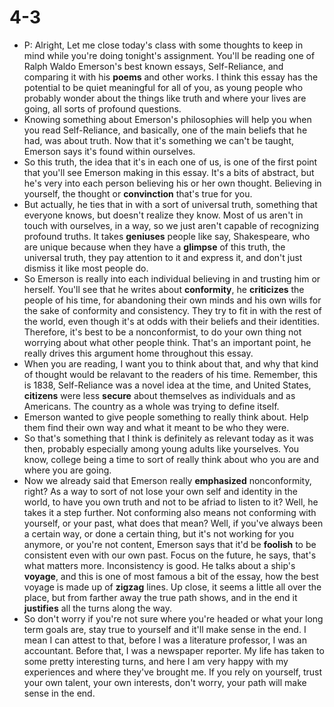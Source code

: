 # 4-3
+ P: Alright, Let me close today's class with some thoughts to keep in mind while you're doing tonight's assignment. You'll be reading one of Ralph Waldo Emerson's best known essays, Self-Reliance, and comparing it with his **poems** and other works. I think this essay has the potential to be quiet meaningful for all of you, as young people who probably wonder about the things like truth and where your lives are going, all sorts of profound questions.
+ Knowing something about Emerson's philosophies will help you when you read Self-Reliance, and basically, one of the main beliefs that he had, was about truth. Now that it's something we can't be taught, Emerson says it's found within ourselves.
+ So this truth, the idea that it's in each one of us, is one of the first point that you'll see Emerson making in this essay. It's a bits of abstract, but he's very into each person believing his or her own thought. Believing in yourself, the thought or **convinction** that's true for you.
+ But actually, he ties that in with a sort of universal truth, something that everyone knows, but doesn't realize they know. Most of us aren't in touch with ourselves, in a way, so we just aren't capable of recognizing profound truths. It takes **geniuses** people like say, Shakespeare, who are unique because when they have a **glimpse** of this truth, the universal truth, they pay attention to it and express it, and don't just dismiss it like most people do.
+ So Emerson is really into each individual believing in and trusting him or herself. You'll see that he writes about **conformity**, he **criticizes** the people of his time, for abandoning their own minds and his own wills for the sake of conformity and consistency. They try to fit in with the rest of the world, even though it's at odds with their beliefs and their identities. Therefore, it's best to be a nonconformist, to do your own thing not worrying about what other people think. That's an important point, he really drives this argument home throughout this essay.
+ When you are reading, I want you to think about that, and why that kind of thought would be relavant to the readers of his time. Remember, this is 1838, Self-Reliance was a novel idea at the time, and United States, **citizens** were less **secure** about themselves as individuals and as Americans. The country as a whole was trying to define itself.
+ Emerson wanted to give people something to really think about. Help them find their own way and what it meant to be who they were. 
+ So that's something that I think is definitely as relevant today as it was then, probably especially among young adults like yourselves. You know, college being a time to sort of really think about who you are and where you are going.
+ Now we already said that Emerson really **emphasized** nonconformity, right? As a way to sort of not lose your own self and identity in the world, to have you own truth and not to be afriad to listen to it? Well, he takes it a step further. Not conforming also means not conforming with yourself, or your past, what does that mean? Well, if you've always been a certain way, or done a certain thing, but it's not working for you anymore, or you're not content, Emerson says that it'd be **foolish** to be consistent even with our own past. Focus on the future, he says, that's what matters more. Inconsistency is good. He talks about a ship's **voyage**, and this is one of most famous a bit of the essay, how the best voyage is made up of **zigzag** lines. Up close, it seems a little all over the place, but from farther away the true path shows, and in the end it **justifies** all the turns along the way.
+ So don't worry if you're not sure where you're headed or what your long term goals are, stay true to yourself and it'll make sense in the end. I mean I can attest to that, before I was a literature professor, I was an accountant. Before that, I was a newspaper reporter. My life has taken to some pretty interesting turns, and here I am very happy with my experiences and where they've brought me. If you rely on yourself, trust your own talent, your own interests, don't worry, your path will make sense in the end.